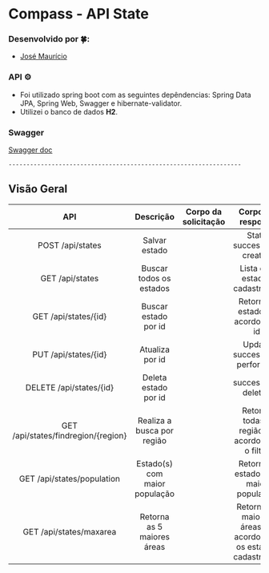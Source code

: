 # Compass - API State

### Desenvolvido por 🍀:
- [José Maurício](https://github.com/JMAURICIORLIMA)

### API :gear:
- Foi utilizado spring boot com as seguintes depêndencias: Spring Data JPA, Spring Web, Swagger e hibernate-validator.
- Utilizei o banco de dados **H2**.

### Swagger
[Swagger doc](http://localhost:8080/swagger-ui.html)
                                   
            

`-----------------------------------------------------------------`

## Visão Geral
API	                                      | Descrição                        |	Corpo da solicitação     |	Corpo da resposta                                             |
:-------:                                 |:-------:                         |:-------:                  | :-------:                                                      |
POST /api/states                          |	Salvar estado                    |                           | State successfully created                                     |
GET /api/states         	                | Buscar todos os estados          |      	                   | Lista dos estados cadastrados                                  |
GET /api/states/{id}                      |	Buscar estado por id             |                           | Retorna o estado de acordo com id                              |
PUT /api/states/{id}                      |	Atualiza por id                  |                           | Update successfully performed                                  |
DELETE /api/states/{id}                   | Deleta estado por id             |                           | successfully deleted                                           |
GET /api/states/findregion/{region}       | Realiza a busca por região       |                           | Retorna todas a região de acordo com o filtro                  |
GET /api/states/population                | Estado(s) com maior população    |                           | Retorna o estado com maior população                           |
GET /api/states/maxarea                   | Retorna as 5 maiores áreas       |                           | Retorna as maiores áreas de acordo com os estados cadastrados  |

